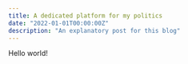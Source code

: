 ```yaml
---
title: A dedicated platform for my politics
date: "2022-01-01T00:00:00Z"
description: "An explanatory post for this blog"
---
```


Hello world!
